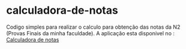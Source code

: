 # calculadora-de-notas
Codigo simples para realizar o calculo para obtenção das notas da N2 (Provas Finais da minha faculdade). A aplicação esta disponivel no : [Calculadora de notas](https://othecos.github.io/calculadora-de-notas/)
